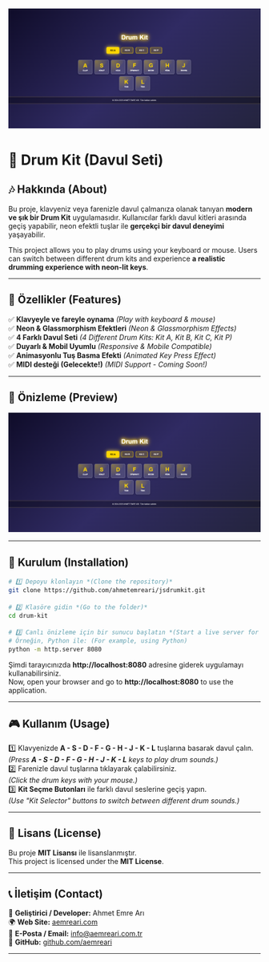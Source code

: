 # ![Drum Kit](screenshot/ss.png)

# 🥁 Drum Kit (Davul Seti)

## 🎶 Hakkında (About)
Bu proje, klavyeniz veya farenizle davul çalmanıza olanak tanıyan **modern ve şık bir Drum Kit** uygulamasıdır.
Kullanıcılar farklı davul kitleri arasında geçiş yapabilir, neon efektli tuşlar ile **gerçekçi bir davul deneyimi** yaşayabilir.

This project allows you to play drums using your keyboard or mouse. Users can switch between different drum kits and experience **a realistic drumming experience with neon-lit keys**.

---

## 🚀 Özellikler (Features)
✅ **Klavyeyle ve fareyle oynama** *(Play with keyboard & mouse)*  
✅ **Neon & Glassmorphism Efektleri** *(Neon & Glassmorphism Effects)*  
✅ **4 Farklı Davul Seti** *(4 Different Drum Kits: Kit A, Kit B, Kit C, Kit P)*  
✅ **Duyarlı & Mobil Uyumlu** *(Responsive & Mobile Compatible)*  
✅ **Animasyonlu Tuş Basma Efekti** *(Animated Key Press Effect)*  
✅ **MIDI desteği (Gelecekte!)** *(MIDI Support - Coming Soon!)*  

---

## 📸 Önizleme (Preview)
![Drum Kit Preview](screenshot/ss.png)

---

## 📂 Kurulum (Installation)

```bash
# 1️⃣ Depoyu klonlayın *(Clone the repository)*
git clone https://github.com/ahmetemreari/jsdrumkit.git

# 2️⃣ Klasöre gidin *(Go to the folder)*
cd drum-kit

# 3️⃣ Canlı önizleme için bir sunucu başlatın *(Start a live server for preview)*
# Örneğin, Python ile: (For example, using Python)
python -m http.server 8080
```
Şimdi tarayıcınızda **http://localhost:8080** adresine giderek uygulamayı kullanabilirsiniz.  
Now, open your browser and go to **http://localhost:8080** to use the application.

---

## 🎮 Kullanım (Usage)
1️⃣ Klavyenizde **A - S - D - F - G - H - J - K - L** tuşlarına basarak davul çalın.  
   *(Press **A - S - D - F - G - H - J - K - L** keys to play drum sounds.)*  
2️⃣ Farenizle davul tuşlarına tıklayarak çalabilirsiniz.  
   *(Click the drum keys with your mouse.)*  
3️⃣ **Kit Seçme Butonları** ile farklı davul seslerine geçiş yapın.  
   *(Use "Kit Selector" buttons to switch between different drum sounds.)*  

---

## 📜 Lisans (License)
Bu proje **MIT Lisansı** ile lisanslanmıştır.  
This project is licensed under the **MIT License**.

---

## 📞 İletişim (Contact)
👑 **Geliştirici / Developer:** Ahmet Emre Arı  
🌍 **Web Site:** [aemreari.com](https://www.aemreari.com.tr)  
📩 **E-Posta / Email:** info@aemreari.com.tr  
🚀 **GitHub:** [github.com/aemreari](https://github.com/ahmetemreari)  

---

